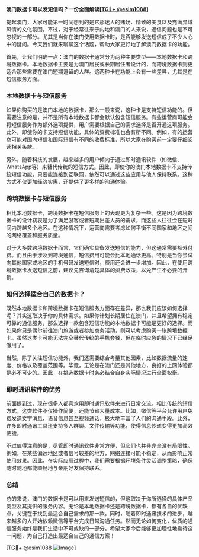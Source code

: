 **澳门数据卡可以发短信吗？一份全面解读[[TG💪+ @esim1088](https://t.me/s/esim1088)]**

提起澳门，大家可能第一时间想到的是它那迷人的赌场、精致的美食以及充满异域风情的文化氛围。不过，对于经常往来于内地和澳门的人来说，通信问题也是不可忽视的一部分。尤其是当你在澳门使用数据卡时，是否能够发送短信成了不少人心中的疑问。今天我们就来聊聊这个话题，帮助大家更好地了解澳门数据卡的功能。

首先，让我们明确一点：澳门的数据卡通常分为两种主要类型——本地数据卡和跨境数据卡。本地数据卡主要是为澳门居民或长期居住者设计的，而跨境数据卡则更适合那些需要在澳门短期逗留的人群。这两种卡在功能上会有一些差异，尤其是在短信服务方面。

### **本地数据卡与短信服务**
如果你购买的是澳门本地的数据卡，那么一般来说，这种卡是支持短信功能的。但需要注意的是，并不是所有本地数据卡都会默认包含短信服务。有些运营商可能会将短信服务作为额外选项提供，用户需要根据自己的需求选择是否开通这项服务。此外，即使你的卡支持短信功能，具体的资费标准也会有所不同。例如，有的运营商可能对国内短信和国际短信有不同的收费标准，所以大家在购买前一定要仔细阅读相关条款。

另外，随着科技的发展，越来越多的用户倾向于通过即时通讯软件（如微信、WhatsApp等）来替代传统的短信方式。因此，即使你的澳门本地数据卡不支持传统短信功能，只要能连接到互联网，依然可以通过这些应用与他人保持联系。这种方式不仅更加经济实惠，还提供了更多样的沟通体验。

### **跨境数据卡与短信服务**
相比本地数据卡，跨境数据卡在短信服务上的表现更为复杂一些。这是因为跨境数据卡的设计初衷是为了满足游客或者短期出差人员的需求，而这些人往往会在短时间内跨越多个地区。在这种情况下，运营商需要考虑如何平衡不同国家和地区之间的网络覆盖和服务质量。

对于大多数跨境数据卡而言，它们确实具备发送短信的能力，但这通常需要额外付费。而且由于涉及到跨境通信，短信费用可能会比本地通话更高。特别是当你尝试向其他国家或地区的手机号码发送短信时，费用还会进一步增加。因此，在使用跨境数据卡发送短信之前，建议先咨询清楚具体的资费政策，以免产生不必要的开销。

### **如何选择适合自己的数据卡？**
既然本地数据卡和跨境数据卡在短信服务方面存在差异，那么我们应该如何选择呢？其实这取决于你的具体需求。如果你计划长期居住在澳门，并且希望拥有稳定可靠的通信服务，那么选择一款包含短信功能的本地数据卡可能是更好的选择。而如果你只是偶尔前往澳门旅游或者参加商务活动，则可以考虑购买一张跨境数据卡。虽然这类卡可能无法完全替代传统的手机套餐，但在临时应急的情况下已经足够用了。

当然，除了关注短信功能外，我们还需要综合考量其他因素，比如数据流量的速度、价格以及覆盖范围等。毕竟，无论是在澳门还是其他地方，良好的上网体验都是必不可少的。因此，在挑选数据卡时务必结合自身实际情况进行全面权衡。

### **即时通讯软件的优势**
前面提到过，现在很多人都喜欢用即时通讯软件来进行日常交流。相比传统的短信方式，这类软件不仅操作简便，还能节省大量成本。比如，微信等平台允许用户免费发送文字消息、语音信息甚至视频通话，极大地丰富了人们的沟通手段。此外，许多即时通讯工具还支持多人群聊、文件传输等功能，使得信息传递变得更加高效便捷。

不过值得注意的是，尽管即时通讯软件非常方便，但它们也并非完全没有局限性。例如，在某些偏远地区或者信号较差的地方，网络连接可能不稳定，从而影响正常使用效果。因此，在实际应用过程中，我们需要根据环境条件灵活调整策略，确保随时随地都能顺畅地与亲朋好友保持联系。

### **总结**
总的来说，澳门的数据卡是可以用来发送短信的，但这取决于你所选择的具体产品类型及其提供的服务内容。无论是本地数据卡还是跨境数据卡，都有各自的优缺点，关键在于找到最适合自己需求的那一款。同时，随着即时通讯技术的进步，越来越多的人开始依赖微信等平台完成日常沟通任务。然而无论如何变化，优质的通信服务始终是我们生活中不可或缺的一部分。希望大家今后能够更加理性地看待这一问题，为自己打造出最适合自己的通信方案！

[[TG💪+ @esim1088](https://t.me/s/esim1088) ![Image](https://i.postimg.cc/4NQfJmqS/Snipaste-2025-05-13-00-14-12.png)]